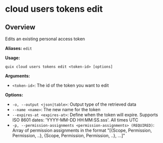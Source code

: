 # cloud users tokens edit

## Overview

Edits an existing personal access token

**Aliases:** `edit`

**Usage:**

```
quix cloud users tokens edit <token-id> [options]
```

**Arguments:**

- `<token-id>`: The id of the token you want to edit

**Options:**

- `-o, --output <json|table>`: Output type of the retrieved data
- `--name <name>`: The new name for the token
- `--expires-at <expires-at>`: Define when the token will expire. Supports ISO 8601 dates: 'YYYY-MM-DD HH:MM:SS.sss'. All times UTC
- `-p, --permission-assignments <permission-assignments> (REQUIRED)`: Array of permission assignments in the format "[{Scope, Permission, Permission, ..}, {Scope, Permission, Permission, ..}, ...]"


